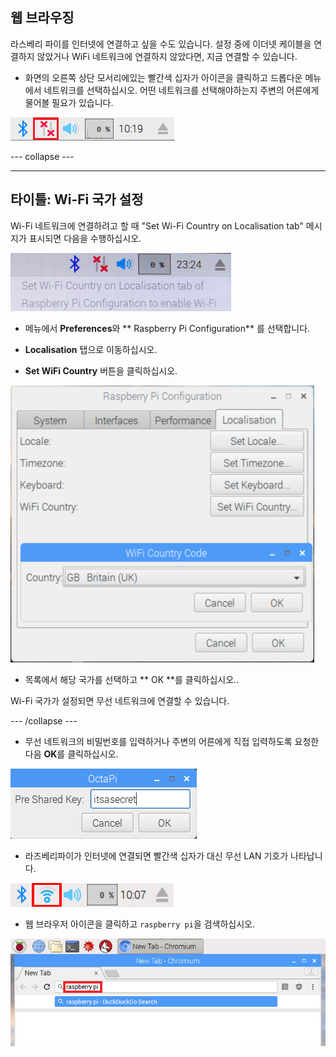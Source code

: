 ## 웹 브라우징

라스베리 파이를 인터넷에 연결하고 싶을 수도 있습니다. 설정 중에 이더넷 케이블을 연결하지 않았거나 WiFi 네트워크에 연결하지 않았다면, 지금 연결할 수 있습니다.

+ 화면의 오른쪽 상단 모서리에있는 빨간색 십자가 아이콘을 클릭하고 드롭다운 메뉴에서 네트워크를 선택하십시오. 어떤 네트워크를 선택해야하는지 주변의 어른에게 물어볼 필요가 있습니다.

![와이파이 없음](images/no-wifi.png)

\--- collapse \---

* * *

## 타이틀: Wi-Fi 국가 설정

Wi-Fi 네트워크에 연결하려고 할 때 "Set Wi-Fi Country on Localisation tab" 메시지가 표시되면 다음을 수행하십시오.

![와이파이 국가 설정](images/pi-set-wifi-country.png)

+ 메뉴에서 **Preferences**와 ** Raspberry Pi Configuration** 를 선택합니다.

+ **Localisation** 탭으로 이동하십시오.

+ **Set WiFi Country** 버튼을 클릭하십시오.

![와이파이 국가 선택](images/pi-select-wifi-country.png)

+ 목록에서 해당 국가를 선택하고 ** OK **를 클릭하십시오..

Wi-Fi 국가가 설정되면 무선 네트워크에 연결할 수 있습니다.

\--- /collapse \---

+ 무선 네트워크의 비밀번호를 입력하거나 주변의 어른에게 직접 입력하도록 요청한 다음 **OK**를 클릭하십시오.

![비밀번호 입력](images/type-password.png)

+ 라즈베리파이가 인터넷에 연결되면 빨간색 십자가 대신 무선 LAN 기호가 나타납니다.

![스크린샷](images/pi-wifi.png)

+ 웹 브라우저 아이콘을 클릭하고 `raspberry pi`을 검색하십시오.

![스크린샷](images/pi-browser.png)